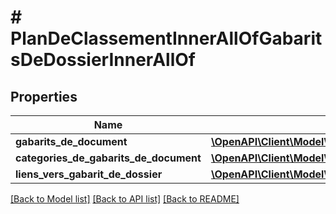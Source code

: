 # # PlanDeClassementInnerAllOfGabaritsDeDossierInnerAllOf

## Properties

Name | Type | Description | Notes
------------ | ------------- | ------------- | -------------
**gabarits_de_document** | [**\OpenAPI\Client\Model\GabaritDeDocument[]**](GabaritDeDocument.md) |  |
**categories_de_gabarits_de_document** | [**\OpenAPI\Client\Model\PlanDeClassementInnerAllOfGabaritsDeDossierInnerAllOfCategoriesDeGabaritsDeDocumentInner[]**](PlanDeClassementInnerAllOfGabaritsDeDossierInnerAllOfCategoriesDeGabaritsDeDocumentInner.md) |  |
**liens_vers_gabarit_de_dossier** | [**\OpenAPI\Client\Model\LienVersGabaritDeDossier[]**](LienVersGabaritDeDossier.md) |  |

[[Back to Model list]](../../README.md#models) [[Back to API list]](../../README.md#endpoints) [[Back to README]](../../README.md)
